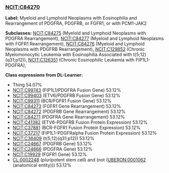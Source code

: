 
### [NCIT:C84270](http://purl.obolibrary.org/obo/NCIT_C84270)
**Label:** Myeloid and Lymphoid Neoplasms with Eosinophilia and Rearrangement of PDGFRA, PDGFRB, or FGFR1, or with PCM1-JAK2

**Subclasses:** [NCIT:C84275](http://purl.obolibrary.org/obo/NCIT_C84275) (Myeloid and Lymphoid Neoplasms with PDGFRA Rearrangement), [NCIT:C84277](http://purl.obolibrary.org/obo/NCIT_C84277) (Myeloid and Lymphoid Neoplasms with FGFR1 Rearrangement), [NCIT:C84276](http://purl.obolibrary.org/obo/NCIT_C84276) (Myeloid and Lymphoid Neoplasms with PDGFRB Rearrangement), [NCIT:C129852](http://purl.obolibrary.org/obo/NCIT_C129852) (Chronic Myelomonocytic Leukemia with Eosinophilia Associated with t(5;12)(q31;p12)), [NCIT:C126351](http://purl.obolibrary.org/obo/NCIT_C126351) (Chronic Eosinophilic Leukemia with FIP1L1-PDGFRA), 

**Class expressions from DL-Learner:**

- Thing 54.07%
- [NCIT:C99743](http://purl.obolibrary.org/obo/NCIT_C99743) (FIP1L1/PDGFRA Fusion Gene) 53.12%
- [NCIT:C99403](http://purl.obolibrary.org/obo/NCIT_C99403) (ETV6/PDGFRB Fusion Gene) 53.12%
- [NCIT:C99311](http://purl.obolibrary.org/obo/NCIT_C99311) (BCR/FGFR1 Fusion Gene) 53.12%
- [NCIT:C84273](http://purl.obolibrary.org/obo/NCIT_C84273) (FGFR1 Gene Rearrangement) 53.12%
- [NCIT:C84272](http://purl.obolibrary.org/obo/NCIT_C84272) (PDGFRB Gene Rearrangement) 53.12%
- [NCIT:C84271](http://purl.obolibrary.org/obo/NCIT_C84271) (PDGFRA Gene Rearrangement) 53.12%
- [NCIT:C41382](http://purl.obolibrary.org/obo/NCIT_C41382) (ETV6-PDGFRB Fusion Protein Expression) 53.12%
- [NCIT:C37881](http://purl.obolibrary.org/obo/NCIT_C37881) (BCR-FGFR1 Fusion Protein Expression) 53.12%
- [NCIT:C37217](http://purl.obolibrary.org/obo/NCIT_C37217) (FIP1L1-PDGFRalpha Fusion Protein Expression) 53.12%
- [NCIT:C36409](http://purl.obolibrary.org/obo/NCIT_C36409) (t(5;12)(q31;p12)) 53.12%
- [NCIT:C24667](http://purl.obolibrary.org/obo/NCIT_C24667) (PDGFRB Gene) 53.12%
- [NCIT:C24666](http://purl.obolibrary.org/obo/NCIT_C24666) (PDGFRA Gene) 53.12%
- [NCIT:C19929](http://purl.obolibrary.org/obo/NCIT_C19929) (FGFR1 Gene) 53.12%
- [CL:0002248](http://purl.obolibrary.org/obo/CL_0002248) (pluripotent stem cell) and (not ([UBERON:0001062](http://purl.obolibrary.org/obo/UBERON_0001062) (anatomical entity))) 53.12%


